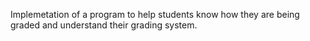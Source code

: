 Implemetation of a program to help students know how they are being graded and understand their grading system.
